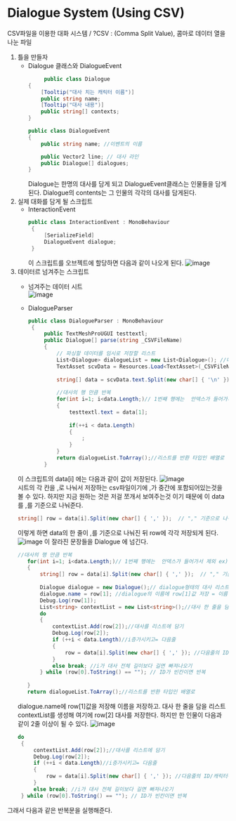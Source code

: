 # Dialogue System (Using CSV)
  CSV파일을 이용한 대화 시스템 / ?CSV : (Comma Split Value), 콤마로 데이터 열을 나눈 파일

1. 틀을 만들자
   * Dialogue 클래스와 DialogueEvent
      ``` c#
           public class Dialogue
      {
          [Tooltip("대사 치는 캐릭터 이름")]
          public string name;
          [Tooltip("대사 내용")]
          public string[] contexts;
      }
      
      public class DialogueEvent
      {
          public string name; //이벤트의 이름
      
          public Vector2 line; // 대사 라인
          public Dialogue[] dialogues;
      }
      ```
     Dialogue는 한명의 대사를 담게 되고 DialogueEvent클래스는 인물들을 담게된다.
     Dialogue의 contents는 그 인물의 각각의 대사를 담게된다. 
2. 실제 대화를 담게 될 스크립트
   * InteractionEvent
     ``` c#
     public class InteractionEvent : MonoBehaviour
      {
          [SerializeField]
          DialogueEvent dialogue;
      }
      ```
      이 스크립트를 오브젝트에 할당하면  다음과 같이 나오게 된다.
     ![image](https://github.com/iou-bohun/Unity_Study/assets/56661597/9dfb6fdc-5e48-4b64-bd9f-cdf1de9bcfaf)
3. 데이터르 넘겨주는 스크립트
   * 넘겨주는 데이터 시트   
     ![image](https://github.com/iou-bohun/Unity_Study/assets/56661597/dc247a98-24b5-4bac-8e43-cf2a0e89770d)

   * DialogueParser
     ```c#
     public class DialogueParser : MonoBehaviour
      {
          public TextMeshProUGUI testtextl;
          public Dialogue[] parse(string _CSVFileName)
          {
              // 파싱할 데이터를 임시로 저장할 리스트 
              List<Dialogue> dialogueList = new List<Dialogue>(); //대사 리스트 생성 
              TextAsset scvData = Resources.Load<TextAsset>(_CSVFileName); //csv파일 저장
      
              string[] data = scvData.text.Split(new char[] { '\n' });//csv파일의 대사를 엔터를 기준으로(한 줄씩) 나눔
              
              //대사의 행 만큼 반복
              for(int i=1; i<data.Length;)// 1번째 행에는  안덱스가 들어가서 제외 ex) id, 이름, 대사
              {
                  testtextl.text = data[1];
      
                  if(++i < data.Length)
                  {
                      ;
                  }
              }
              return dialogueList.ToArray();//리스트를 반환 타입인 배열로 
          }
     ```   
    이 스크립트의 data[i] 에는 다음과 같이 값이 저장된다.
   ![image](https://github.com/iou-bohun/Unity_Study/assets/56661597/94585acb-a72f-418c-88c3-81366d53faa7)   
   시트의 각 칸을 ,로 나눠서 저장하는 csv파일이기에 ,가 중간에 포함되어있는것을 볼 수 있다.
   하지만 지금 원하는 것은 저걸 쪼개서 보여주는것 이기 때문에 이 data를 ,를 기준으로 나눠준다.   
   ``` c#
   string[] row = data[i].Split(new char[] { ',' });  // "," 기준으로 나눠서 저장
    ```
   이렇게 하면 data의 한 줄이 ,를 기준으로 나눠진 뒤 row에 각각 저장되게 된다.
   ![image](https://github.com/iou-bohun/Unity_Study/assets/56661597/b4d9b172-1c2e-471b-8dbb-99d06b59e8c8)
   이 잘라진 문장들을 Dialogue 에 넘긴다.   
   ```c#
   //대사의 행 만큼 반복
      for(int i=1; i<data.Length;)// 1번째 행에는  안덱스가 들어가서 제외 ex) id, 이름, 대사
      {
          string[] row = data[i].Split(new char[] { ',' });  // "," 기준으로 나눠서 저장 
      
          Dialogue dialogue = new Dialogue();// dialogue형태의 대사 리스트 생성
          dialogue.name = row[1]; //dialogue의 이름에 row[1]값 저장 = 이름 저장 
          Debug.Log(row[1]);
          List<string> contextList = new List<string>();//대사 한 줄을 담을 리스트 생성/ 대사가 한 인물에 대해서 여려줄이 있을수 있기 때문에 
          do
          {
              contextList.Add(row[2]);//대사를 리스트에 담기 
              Debug.Log(row[2]);
              if (++i < data.Length)//i증가시키고= 다음줄
              {
                  row = data[i].Split(new char[] { ',' }); //다음줄의 ID/캐릭터이름/대사 자르기 
              }
              else break; //i가 대사 전체 길이보다 길면 빠져나오기 
          } while (row[0].ToString() == ""); // ID가 빈칸이면 반복
          
      }
      return dialogueList.ToArray();//리스트를 반환 타입인 배열로
   ```
   dialogue.name에 row[1]값을 저장해 이름을 저장하고.
   대사 한 줄을 담을 리스트 contextList를 생성해 여기에 row[2] 대사를 저장한다.
   하지만 한 인물이 다음과 같이 2줄 이상이 될 수 있다.
   ![image](https://github.com/iou-bohun/Unity_Study/assets/56661597/df5da7e5-26c7-49a1-94e3-7f506a7a7c07)
   ``` c#
   do
    {
        contextList.Add(row[2]);//대사를 리스트에 담기 
        Debug.Log(row[2]);
        if (++i < data.Length)//i증가시키고= 다음줄
        {
            row = data[i].Split(new char[] { ',' }); //다음줄의 ID/캐릭터이름/대사 자르기 
        }
        else break; //i가 대사 전체 길이보다 길면 빠져나오기 
    } while (row[0].ToString() == ""); // ID가 빈칸이면 반복
   ```   
  그래서 다음과 같은 반복문을 실행해준다. 

   

   

   

     
